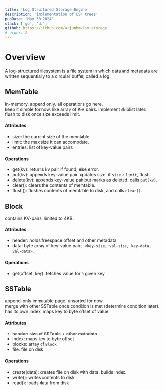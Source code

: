 ```yaml
---
title: 'Log Structured Storage Engine'
description: 'implementation of LSM trees'
pubDate: 'May 30 2024' 
stack: ['go', 'db']
github: https://github.com/arjunhm/lsm-storage
# order: 2
---
```


# Overview
A log-structured filesystem is a file system in which data and metadata are written sequentially to a circular buffer, called a log.


## MemTable
in-memory. append only. all operations go here.  
keep it simple for now. like array of K-V pairs. implement skiplist later.  
flush to disk once size exceeds limit.  

#### Attributes
- size: the current size of the memtable
- limit: the max size it can accomodate.
- entries: list of key-value pairs

#### Operations
- get(kv): returns kv pair if found, else error.
- put(kv): appends key-value pair. updates size. if `size` > `limit`, flush.
- delete(kv): appends key-value pair but marks as deleted. calls `put(kv)`.
- clear(): clears the contents of memtable.
- flush(): flushes contents of memtable to disk, and calls `clear()`.

## Block
contains KV-pairs. limited to 4KB.  

#### Attributes
- header: holds freespace offset and other metadata
- data: byte array of key-value pairs. `<key-size, val-size, key-data, val-data>`.

#### Operations
- get(offset, key): fetches value for a given key

## SSTable
append-only immutable page.  unsorted for now.  
merge with other SSTable once condition is met (determine condition later).  
has its own index. maps key to byte offset of value.  

#### Attributes
- header: size of SSTable + other metadata
- index: maps key to byte offset
- blocks: array of `Block`
- file: file on disk

#### Operations
- create(data): creates file on disk with data. builds index.
- write(): writes contents to disk
- read(): loads data from disk
